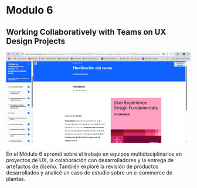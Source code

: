 # Modulo 6
## Working Collaboratively with Teams on UX Design Projects

![alt text](../recursos-adicionales/finM6.png)

En el Módulo 6 aprendí sobre el trabajo en equipos multidisciplinarios en proyectos de UX, la colaboración con desarrolladores y la entrega de artefactos de diseño. También exploré la revisión de productos desarrollados y analicé un caso de estudio sobre un e-commerce de plantas.
